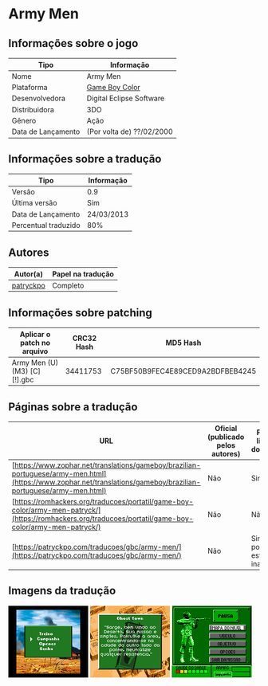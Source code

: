 # Army Men

## Informações sobre o jogo

| Tipo | Informação |
| ----------- | ----------- |
| Nome | Army Men |
| Plataforma | [Game Boy Color](../) |
| Desenvolvedora | Digital Eclipse Software |
| Distribuidora | 3DO |
| Gênero | Ação |
| Data de Lançamento | (Por volta de) ??/02/2000 |

## Informações sobre a tradução

| Tipo | Informação |
| ----------- | ----------- |
| Versão | 0\.9 |
| Última versão | Sim |
| Data de Lançamento | 24/03/2013 |
| Percentual traduzido | 80% |

## Autores

| Autor(a) | Papel na tradução |
| ----------- | ----------- |
| [patryckpo](../../../autores/patryckpo/) | Completo |

## Informações sobre patching

| Aplicar o patch no arquivo | CRC32 Hash | MD5 Hash |
| ----------- | ----------- | ----------- |
| Army Men \(U\) \(M3\) \[C\]\[\!\]\.gbc | 34411753 | C75BF50B9FEC4E89CED9A2BDFBEB4245 |

## Páginas sobre a tradução

| URL | Oficial (publicado pelos autores) | Possuí link de download |
| ----------- | ----------- | ----------- |
| [https://www.zophar.net/translations/gameboy/brazilian-portuguese/army-men.html](https://www.zophar.net/translations/gameboy/brazilian-portuguese/army-men.html) | Não | Sim |
| [https://romhackers.org/traducoes/portatil/game-boy-color/army-men-patryck/](https://romhackers.org/traducoes/portatil/game-boy-color/army-men-patryck/) | Não | Não |
| [https://patryckpo.com/traducoes/gbc/army-men/](https://patryckpo.com/traducoes/gbc/army-men/) | Não | Sim, porém estão inativos |

## Imagens da tradução

![Imagem de exemplo da tradução 1](1.png)
![Imagem de exemplo da tradução 2](2.png)
![Imagem de exemplo da tradução 3](3.png)